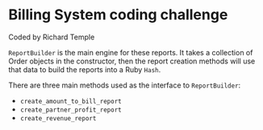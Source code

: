 # Billing System coding challenge

Coded by Richard Temple

`ReportBuilder` is the main engine for these reports.  It takes a collection of 
Order objects in the constructor, then the report creation methods will use
that data to build the reports into a Ruby `Hash`.

There are three main methods used as the interface to `ReportBuilder`: 
  * `create_amount_to_bill_report`
  * `create_partner_profit_report`
  * `create_revenue_report`
